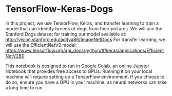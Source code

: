 # TensorFlow-Keras-Dogs

In this project, we use TensorFlow, Keras, and transfer learning to train a model that can identify breeds of dogs from their pictures. We will use the Stanford Dogs dataset for training our model available at: http://vision.stanford.edu/aditya86/ImageNetDogs
For transfer learning, we will use the EfficientNetV2 model: https://www.tensorflow.org/api_docs/python/tf/keras/applications/EfficientNetV2B0 

This notebook is designed to run in Google Colab, an online Jupyter Notebook that provides free access to GPUs. Running it on your local machine will require setting up a TensorFlow environment. If you choose to do so, ensure you have a GPU in your machine, as neural networks can take a long time to run. 

